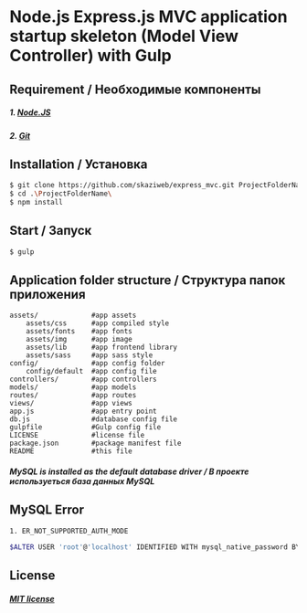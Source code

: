 # Node.js Express.js MVC application startup skeleton (Model View Controller) with Gulp

## Requirement / Необходимые компоненты
##### 1. [Node.JS](https://nodejs.org/en/)
##### 2. [Git](https://git-scm.com)

## Installation / Установка
```sh
$ git clone https://github.com/skaziweb/express_mvc.git ProjectFolderName
$ cd .\ProjectFolderName\
$ npm install
```
## Start / Запуск
```sh
$ gulp
```
## Application folder structure / Cтруктура папок приложения
    assets/             #app assets
        assets/css      #app compiled style
        assets/fonts    #app fonts
        assets/img      #app image
        assets/lib      #app frontend library
        assets/sass     #app sass style
    config/             #app config folder
        config/default  #app config file
    controllers/        #app controllers
    models/             #app models
    routes/             #app routes
    views/              #app views
    app.js              #app entry point
    db.js               #database config file
    gulpfile            #Gulp config file
    LICENSE             #license file
    package.json        #package manifest file
    README              #this file

##### MySQL is installed as the default database driver / В проекте используеться база данных MySQL
## MySQL Error
    1. ER_NOT_SUPPORTED_AUTH_MODE
```sh
$ALTER USER 'root'@'localhost' IDENTIFIED WITH mysql_native_password BY 'password'
```
## License 
##### [MIT license](https://opensource.org/licenses/MIT)
